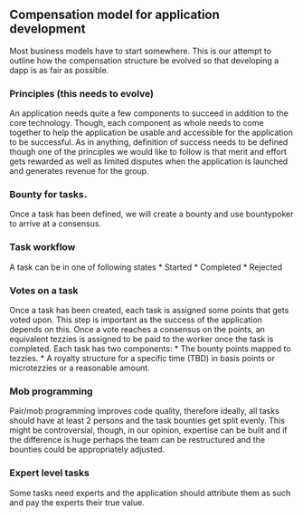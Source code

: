 ## Compensation model for application development

Most business models have to start somewhere. This is our attempt to outline how the compensation structure be evolved so that developing a dapp is as fair as possible.

### Principles (this needs to evolve)
An application needs quite a few components to succeed in addition to the core technology. Though, each component as whole needs to come together to help the application be usable and accessible for the application to be successful. As in anything, definition of success needs to be defined though one of the principles we would like to follow is that merit and effort gets rewarded as well as limited disputes when the application is launched and generates revenue for the group.

### Bounty for tasks.
Once a task has been defined, we will create a bounty and use 
bountypoker to arrive at a consensus.

### Task workflow

A task can be in one of following states
	* Started 
	* Completed
	* Rejected

### Votes on a task
Once a task has been created, each task is assigned some points that gets voted upon. This step is important as the success of the application depends on this. Once a vote reaches a consensus on the points, an equivalent tezzies is assigned to be paid to the worker once the task is completed. Each task has two components:
	* The bounty points mapped to tezzies.
	* A royalty structure for a specific time (TBD) in basis points or microtezzies or a reasonable amount. 

### Mob programming
Pair/mob programming improves code quality, therefore ideally, all tasks should have at least 2 persons and the task bounties get split evenly. This might be controversial, though, in our opinion, expertise can be built and if the difference is huge perhaps  the team can be restructured and the bounties could be appropriately adjusted. 

### Expert level tasks
Some tasks need experts and the application should attribute them as such and pay the experts their true value.